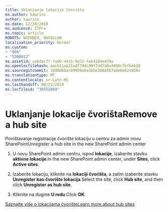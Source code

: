 ```yaml
---
title: Uklanjanje lokacije čvorišta
ms.author: kaarins
author: kaarins
ms.date: 12/28/2018
ms.audience: ITPro
ms.topic: article
ROBOTS: NOINDEX, NOFOLLOW
localization_priority: Normal
ms.custom:
- "866"
- "5300012"
ms.assetid: cebdac7f-fa90-4431-9a71-feb4104e479a
ms.openlocfilehash: aacb11aa21adf704c89f7dd7a6a4006cfbf6e628
ms.sourcegitcommit: 1d98db8acb9959aba3b5e308a567ade6b62da56c
ms.translationtype: MT
ms.contentlocale: sr-Latn-RS
ms.lasthandoff: 08/22/2019
ms.locfileid: "36552869"
---
```

# <a name="remove-a-hub-site"></a><span data-ttu-id="9e712-102">Uklanjanje lokacije čvorišta</span><span class="sxs-lookup"><span data-stu-id="9e712-102">Remove a hub site</span></span>

<span data-ttu-id="9e712-103">Poništavanje registracije čvorište lokaciju u centru za admin novu SharePoint</span><span class="sxs-lookup"><span data-stu-id="9e712-103">Unregister a hub site in the new SharePoint admin center</span></span>
  
1. <span data-ttu-id="9e712-104">U novu SharePoint admin centru, ispod **lokacije**, izaberite stavku **aktivne lokacije**.</span><span class="sxs-lookup"><span data-stu-id="9e712-104">In the new SharePoint admin center, under **Sites**, click **Active sites**.</span></span>

2. <span data-ttu-id="9e712-105">Izaberite lokaciju, kliknite na **lokaciji čvorišta**, a zatim izaberite stavku **Unregister kao čvorište lokacija**.</span><span class="sxs-lookup"><span data-stu-id="9e712-105">Select the site, click **Hub site**, and then click **Unregister as hub site**.</span></span>

3. <span data-ttu-id="9e712-106">Kliknite na dugme **U redu**.</span><span class="sxs-lookup"><span data-stu-id="9e712-106">Click **OK**.</span></span>

[<span data-ttu-id="9e712-107">Saznajte više o lokacijama čvorište</span><span class="sxs-lookup"><span data-stu-id="9e712-107">Learn more about hub sites</span></span>](https://support.office.com/article/what-is-a-sharepoint-hub-site-fe26ae84-14b7-45b6-a6d1-948b3966427f?ui=en-US&amp;rs=en-US&amp;ad=US)
  